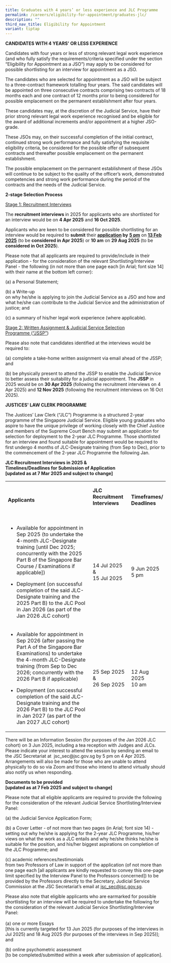 ```yaml
---
title: Graduates with 4 years’ or less experience and JLC Programme
permalink: /careers/eligibility-for-appointment/graduates-jlc/
description: ""
third_nav_title: Eligibility for Appointment
variant: tiptap
---
```

<p><strong>CANDIDATES WITH 4 YEARS' OR LESS EXPERIENCE</strong>
</p>
<p>Candidates with four years or less of strong relevant legal work experience
(and who fully satisfy the requirements/criteria specified under the section
“Eligibility for Appointment as a JSO”) may apply to be considered for
possible shortlisting for an interview for appointment as a JSO.</p>
<p>The candidates who are selected for appointment as a JSO will be subject
to a three-contract framework totalling four years. The said candidates
will be appointed on three consecutive contracts comprising two contracts
of 18 months each and one contract of 12 months prior to being considered
for possible emplacement on the permanent establishment after four years.</p>
<p>These candidates may, at the discretion of the Judicial Service, have
their prior strong relevant legal work experience recognised and be eligible
for the award of additional increments and/or appointment at a higher JSO-grade.</p>
<p>These JSOs may, on their successful completion of the initial contract,
continued strong work performance and fully satisfying the requisite eligibility
criteria, be considered for the possible offer of subsequent contracts
and thereafter possible emplacement on the permanent establishment.</p>
<p>The possible emplacement on the permanent establishment of these JSOs
will continue to be subject to the quality of the officer’s work, demonstrated
competencies and strong work performance during the period of the contracts
and the needs of the Judicial Service.</p>
<p></p>
<p><strong>2-stage Selection Process</strong>
</p>
<p><u>Stage 1: Recruitment Interviews</u>
</p>
<p>The <strong>recruitment interviews </strong>in 2025 for applicants who
are shortlisted for an interview would be on <strong>4 Apr 2025</strong> and <strong>16 Oct 2025</strong>.</p>
<p>Applicants who are keen to be considered for possible shortlisting for
an interview would be required to <strong>submit</strong> their <strong><u>application</u> by</strong>  <strong><u>5 pm</u></strong> on <strong><u>13 Feb 2025</u></strong> (to
be <strong>considered in Apr 2025</strong>) or <strong>10 am</strong> on <strong>29 Aug 2025</strong> (to
be <strong>considered in Oct 2025</strong>).</p>
<p>Please note that all applicants are required to provide/include in their
application - for the consideration of the relevant Shortlisting/Interview
Panel - the following (in not more than one page each [in Arial; font size
14] with their name at the bottom left corner):</p>
<p>(a) a Personal Statement;</p>
<p>(b) a Write-up
<br>on why he/she is applying to join the Judicial Service as a JSO and how
and what he/she can contribute to the Judicial Service and the administration
of justice; and</p>
<p>(c) a summary of his/her legal work experience (where applicable).</p>
<p><u>Stage 2: Written Assignment &amp; Judicial Service Selection Programme&nbsp;</u>(<u>“JSSP”</u>)</p>
<p>Please also note that candidates identified at the interviews would be
required to:</p>
<p>(a) complete a take-home written assignment via email ahead of the JSSP;
and</p>
<p>(b) be physically present to attend the JSSP to enable the Judicial Service
to better assess their suitability for a judicial appointment. The <strong>JSSP</strong> in
2025 would be on <strong>30 Apr 2025</strong> (following the recruitment
interviews on 4 Apr 2025) and <strong>12 Nov 2025</strong> (following the
recruitment interviews on 16 Oct 2025).</p>
<p></p>
<p><strong>JUSTICES' LAW CLERK PROGRAMME</strong>
</p>
<p>The Justices’ Law Clerk (“JLC”) Programme is a structured 2-year programme
of the Singapore Judicial Service. Eligible young graduates who aspire
to have the unique privilege of working closely with the Chief Justice
and members of the Supreme Court Bench may submit an application for selection
for deployment to the 2-year JLC Programme. Those shortlisted for an interview
and found suitable for appointment would be required to first undergo 4
months of JLC-Designate training (from Sep to Dec), prior to the commencement
of the 2-year JLC Programme the following Jan.</p>
<p><strong>JLC Recruitment Interviews in 2025 &amp;<br>Timelines/Deadlines for Submission of Application </strong>
<br><strong>[updated as at 7 Mar 2025 and subject to change]</strong>
</p>
<table style="minWidth: 75px">
<colgroup>
<col>
<col>
<col>
</colgroup>
<tbody>
<tr>
<td rowspan="1" colspan="1">
<p><strong>Applicants</strong>
</p>
</td>
<td rowspan="1" colspan="1">
<p><strong>JLC Recruitment Interviews<br><br></strong>
</p>
</td>
<td rowspan="1" colspan="1">
<p><strong>Timeframes/<br>Deadlines</strong>
</p>
</td>
</tr>
<tr>
<td rowspan="1" colspan="1">
<ul data-tight="true" class="tight">
<li>
<p>Available for appointment in Sep 2025 (to undertake the 4-month JLC-Designate
training [until Dec 2025; concurrently with the 2025 Part B of the Singapore
Bar Course / Examinations if applicable])</p>
</li>
</ul>
<p></p>
<ul data-tight="true" class="tight">
<li>
<p>Deployment (on successful completion of the said JLC-Designate training
and the 2025 Part B) to the JLC Pool in Jan 2026 (as part of the Jan 2026
JLC cohort)</p>
</li>
</ul>
</td>
<td rowspan="1" colspan="1">
<p>14 Jul 2025 &amp;
<br>15 Jul 2025</p>
</td>
<td rowspan="1" colspan="1">
<p>9 Jun 2025
<br>5 pm</p>
</td>
</tr>
<tr>
<td rowspan="1" colspan="1">
<ul data-tight="true" class="tight">
<li>
<p>Available for appointment in Sep 2026 (after passing the Part A of the
Singapore Bar Examinations) to undertake the 4-month JLC-Designate training
(from Sep to Dec 2026; concurrently with the 2026 Part B if applicable)
<br>
</p>
</li>
<li>
<p>Deployment (on successful completion of the said JLC-Designate training
and the 2026 Part B) to the JLC Pool in Jan 2027 (as part of the Jan 2027
JLC cohort)</p>
</li>
</ul>
</td>
<td rowspan="1" colspan="1">
<p>25 Sep 2025 &amp;
<br>26 Sep 2025</p>
</td>
<td rowspan="1" colspan="1">
<p>12 Aug 2025
<br>10 am</p>
</td>
</tr>
</tbody>
</table>
<p>There will be an Information Session (for purposes of the Jan 2026 JLC
cohort) on 3 Jun 2025, including a tea reception with Judges and JLCs.
Please indicate your interest to attend the session by sending an email
to the JSC Secretariat at&nbsp; <a rel="noopener noreferrer nofollow" target="_blank">jsc_sec@jsc.gov.sg</a> by
5 pm on 4 Apr 2025. Arrangements will also be made for those who are unable
to attend physically to do so via Zoom and those who intend to attend virtually
should also notify us when responding.</p>
<p><strong>Documents to be provided</strong>
<br><strong>[updated as at 7 Feb 2025 and subject to change]</strong>
</p>
<p>Please note that all eligible applicants are required to provide the following
for the consideration of the relevant Judicial Service Shortlisting/Interview
Panel:</p>
<p>(a) the Judicial Service Application Form;</p>
<p>(b) a Cover Letter <em>- </em>of not more than two pages (in Arial; font
size 14) - setting out why he/she is applying for the 2-year JLC Programme,
his/her views on what the work as a JLC entails and why he/she thinks he/she
is suitable for the position, and his/her biggest aspirations on completion
of the JLC Programme; and</p>
<p>(c) academic references/testimonials
<br>from two Professors of Law in support of the application (of not more
than one page each [all applicants are kindly requested to convey this
one-page limit specified by the Interview Panel to the Professors concerned])
to be provided by the Professors directly to the Secretary, Judicial Service
Commission at the JSC Secretariat’s email at&nbsp;<a href="mailto:jsc_sec@jsc.gov.sg" rel="noopener noreferrer nofollow" target="_blank"><u>jsc_sec@jsc.gov.sg</u></a>.</p>
<p>Please also note that eligible applicants who are earmarked for possible
shortlisting for an interview will be required to undertake the following
for the consideration of the relevant Judicial Service Shortlisting/Interview
Panel:
<br>
<br>(a) one or more Essays
<br>[this is currently targeted for 13 Jun 2025 (for purposes of the interviews
in Jul 2025) and 18 Aug 2025 (for purposes of the interviews in Sep 2025)];
and</p>
<p>(b) online psychometric assessment
<br>[to be completed/submitted within a week after submission of application].</p>